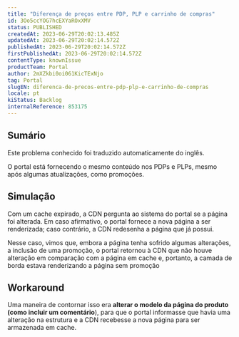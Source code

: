 ```yaml
---
title: "Diferença de preços entre PDP, PLP e carrinho de compras"
id: 3Oo5ccYOG7hcEXYaROxXMV
status: PUBLISHED
createdAt: 2023-06-29T20:02:13.485Z
updatedAt: 2023-06-29T20:02:14.572Z
publishedAt: 2023-06-29T20:02:14.572Z
firstPublishedAt: 2023-06-29T20:02:14.572Z
contentType: knownIssue
productTeam: Portal
author: 2mXZkbi0oi061KicTExNjo
tag: Portal
slugEN: diferenca-de-precos-entre-pdp-plp-e-carrinho-de-compras
locale: pt
kiStatus: Backlog
internalReference: 853175
---
```


## Sumário

<div class="alert alert-info">
  <p>Este problema conhecido foi traduzido automaticamente do inglês.</p>
</div>



O portal está fornecendo o mesmo conteúdo nos PDPs e PLPs, mesmo após algumas atualizações, como promoções.

## Simulação



Com um cache expirado, a CDN pergunta ao sistema do portal se a página foi alterada. Em caso afirmativo, o portal fornece a nova página a ser renderizada; caso contrário, a CDN redesenha a página que já possui.

Nesse caso, vimos que, embora a página tenha sofrido algumas alterações, a inclusão de uma promoção, o portal retornou à CDN que não houve alteração em comparação com a página em cache e, portanto, a camada de borda estava renderizando a página sem promoção

## Workaround



Uma maneira de contornar isso era **alterar o modelo da página do produto (como incluir um comentário**), para que o portal informasse que havia uma alteração na estrutura e a CDN recebesse a nova página para ser armazenada em cache.




